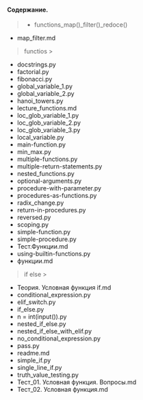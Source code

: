 #### Содержание.
>- functions_map()_filter()_redoce() 
- map_filter.md

> functios >
- docstrings.py
- factorial.py
- fibonacci.py
- global_variable_1.py
- global_variable_2.py
- hanoi_towers.py
- lecture_functions.md
- loc_glob_variable_1.py
- loc_glob_variable_2.py
- loc_glob_variable_3.py
- local_variable.py
- main-function.py
- min_max.py
- multiple-functions.py
- multiple-return-statements.py
- nested_functions.py
- optional-arguments.py
- procedure-with-parameter.py
- procedures-as-functions.py
- radix_change.py
- return-in-procedures.py
- reversed.py
- scoping.py
- simple-function.py
- simple-procedure.py
- Тест.Функции.md
- using-builtin-functions.py
- функции.md

> if else >
- Teория. Условная функция if.md
- conditional_expression.py
- elif_switch.py
- if_else.py
- n = int(input()).py
- nested_if_else.py
- nested_if_else_with_elif.py
- no_conditional_expression.py
- pass.py
- readme.md
- simple_if.py
- single_line_if.py
- truth_value_testing.py
- Тест_01. Условная функция. Вопросы.md
- Тест_02. Условная функция.md
